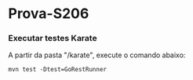 # Prova-S206

### Executar testes Karate
A partir da pasta "/karate", execute o comando abaixo:
```
mvn test -Dtest=GoRestRunner
```